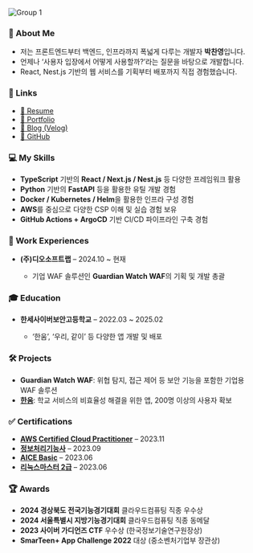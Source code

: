 ![Group 1](https://user-images.githubusercontent.com/44970486/231659718-2a511dcb-97af-46c5-8967-616949f208fe.png)

<h3>👋 About Me</h3>

<ul>
    <li>저는 프론트엔드부터 백엔드, 인프라까지 폭넓게 다루는 개발자 <b>박찬영</b>입니다.</li>
    <li>언제나 ‘사용자 입장에서 어떻게 사용할까?’라는 질문을 바탕으로 개발합니다.</li>
    <li>React, Nest.js 기반의 웹 서비스를 기획부터 배포까지 직접 경험했습니다.</li>
</ul>

<h3>🔗 Links</h3>
<ul>
    <li><a href="https://pcy06.notion.site/resume">📄 Resume</a></li>
    <li><a href="https://pcy06.notion.site/portfolio">📁 Portfolio</a></li>
    <li><a href="https://velog.io/@pcy06">📝 Blog (Velog)</a></li>
    <li><a href="https://github.com/pcy06">🐙 GitHub</a></li>
</ul>

<h3>💻 My Skills</h3>
<ul>
    <li><b>TypeScript</b> 기반의 <b>React / Next.js / Nest.js</b> 등 다양한 프레임워크 활용</li>
    <li><b>Python</b> 기반의 <b>FastAPI</b> 등을 활용한 유틸 개발 경험</li>
    <li><b>Docker / Kubernetes / Helm</b>을 활용한 인프라 구성 경험</li>
    <li><b>AWS</b>를 중심으로 다양한 CSP 이해 및 실습 경험 보유</li>
    <li><b>GitHub Actions + ArgoCD</b> 기반 CI/CD 파이프라인 구축 경험</li>
</ul>

<h3>🏢 Work Experiences</h3>
<ul>
    <li><b>(주)디오소프트랩</b> – 2024.10 ~ 현재</li>
    <ul>
        <li>기업 WAF 솔루션인 <b>Guardian Watch WAF</b>의 기획 및 개발 총괄</li>
    </ul>
</ul>

<h3>🎓 Education</h3>
<ul>
    <li><b>한세사이버보안고등학교</b> – 2022.03 ~ 2025.02</li>
    <ul>
        <li>‘한움’, ‘우리, 같이’ 등 다양한 앱 개발 및 배포</li>
    </ul>
</ul>

<h3>🛠️ Projects</h3>
<ul>
    <li><b>Guardian Watch WAF</b>: 위협 탐지, 접근 제어 등 보안 기능을 포함한 기업용 WAF 솔루션</li>
    <li><b><a href="https://github.com/hansei-hanum">한움</a></b>: 학교 서비스의 비효율성 해결을 위한 앱, 200명 이상의 사용자 확보</li>
</ul>

<h3>✅ Certifications</h3>
<ul>    
    <li><b><a href="https://aws.amazon.com/ko/certification/certified-cloud-practitioner/">AWS Certified Cloud Practitioner</a></b> – 2023.11</li>
    <li><b><a href="https://www.q-net.or.kr/crf005.do?id=crf00505&jmCd=6921">정보처리기능사</a></b> – 2023.09</li>
    <li><b><a href="https://aice.study/info/aice/basic">AICE Basic</a></b> – 2023.06</li>
    <li><b><a href="https://www.ihd.or.kr/introducesubject1.do">리눅스마스터 2급</a></b> – 2023.06</li>
</ul>

<h3>🏆 Awards</h3>
<ul>
    <li><b>2024 경상북도 전국기능경기대회</b> 클라우드컴퓨팅 직종 우수상</li>
    <li><b>2024 서울특별시 지방기능경기대회</b> 클라우드컴퓨팅 직종 동메달</li>
    <li><b>2023 사이버 가디언즈 CTF</b> 우수상 (한국정보기술연구원장상)</li>
    <li><b>SmarTeen+ App Challenge 2022</b> 대상 (중소벤처기업부 장관상)</li>
</ul>
